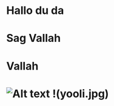 # Hallo du da
<h1>Sag Vallah<h1>
<h1>Vallah<h1>
<image src="https://i.pinimg.com/originals/b0/72/3c/b0723c75349b400ef5e96108f8d970ec.jpg" alt="Alt text"/>
!(yooli.jpg)

